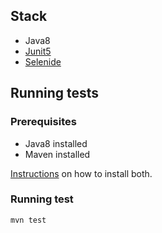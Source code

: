 ## Stack
 - Java8
 - [Junit5](https://junit.org/junit5/)
 - [Selenide](https://selenide.org/)

## Running tests
 ### Prerequisites
 
 - Java8 installed
 - Maven installed
 
 [Instructions](https://www.baeldung.com/install-maven-on-windows-linux-mac) on how to install both.
 
 ### Running test
 
 ``` mvn test ```
